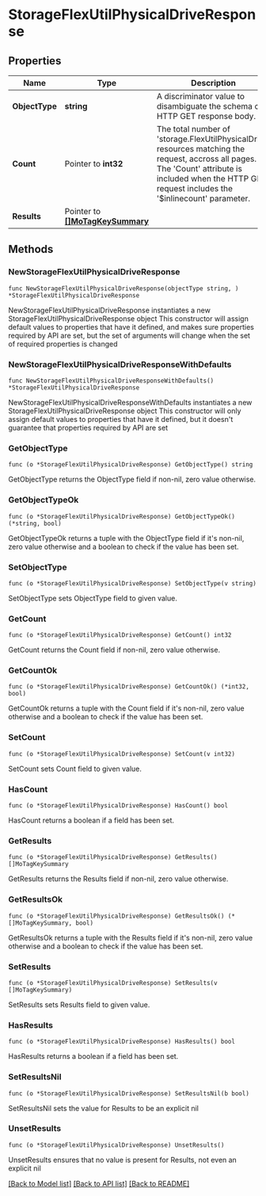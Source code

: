 # StorageFlexUtilPhysicalDriveResponse

## Properties

Name | Type | Description | Notes
------------ | ------------- | ------------- | -------------
**ObjectType** | **string** | A discriminator value to disambiguate the schema of a HTTP GET response body. | 
**Count** | Pointer to **int32** | The total number of &#39;storage.FlexUtilPhysicalDrive&#39; resources matching the request, accross all pages. The &#39;Count&#39; attribute is included when the HTTP GET request includes the &#39;$inlinecount&#39; parameter. | [optional] 
**Results** | Pointer to [**[]MoTagKeySummary**](mo.TagKeySummary.md) |  | [optional] 

## Methods

### NewStorageFlexUtilPhysicalDriveResponse

`func NewStorageFlexUtilPhysicalDriveResponse(objectType string, ) *StorageFlexUtilPhysicalDriveResponse`

NewStorageFlexUtilPhysicalDriveResponse instantiates a new StorageFlexUtilPhysicalDriveResponse object
This constructor will assign default values to properties that have it defined,
and makes sure properties required by API are set, but the set of arguments
will change when the set of required properties is changed

### NewStorageFlexUtilPhysicalDriveResponseWithDefaults

`func NewStorageFlexUtilPhysicalDriveResponseWithDefaults() *StorageFlexUtilPhysicalDriveResponse`

NewStorageFlexUtilPhysicalDriveResponseWithDefaults instantiates a new StorageFlexUtilPhysicalDriveResponse object
This constructor will only assign default values to properties that have it defined,
but it doesn't guarantee that properties required by API are set

### GetObjectType

`func (o *StorageFlexUtilPhysicalDriveResponse) GetObjectType() string`

GetObjectType returns the ObjectType field if non-nil, zero value otherwise.

### GetObjectTypeOk

`func (o *StorageFlexUtilPhysicalDriveResponse) GetObjectTypeOk() (*string, bool)`

GetObjectTypeOk returns a tuple with the ObjectType field if it's non-nil, zero value otherwise
and a boolean to check if the value has been set.

### SetObjectType

`func (o *StorageFlexUtilPhysicalDriveResponse) SetObjectType(v string)`

SetObjectType sets ObjectType field to given value.


### GetCount

`func (o *StorageFlexUtilPhysicalDriveResponse) GetCount() int32`

GetCount returns the Count field if non-nil, zero value otherwise.

### GetCountOk

`func (o *StorageFlexUtilPhysicalDriveResponse) GetCountOk() (*int32, bool)`

GetCountOk returns a tuple with the Count field if it's non-nil, zero value otherwise
and a boolean to check if the value has been set.

### SetCount

`func (o *StorageFlexUtilPhysicalDriveResponse) SetCount(v int32)`

SetCount sets Count field to given value.

### HasCount

`func (o *StorageFlexUtilPhysicalDriveResponse) HasCount() bool`

HasCount returns a boolean if a field has been set.

### GetResults

`func (o *StorageFlexUtilPhysicalDriveResponse) GetResults() []MoTagKeySummary`

GetResults returns the Results field if non-nil, zero value otherwise.

### GetResultsOk

`func (o *StorageFlexUtilPhysicalDriveResponse) GetResultsOk() (*[]MoTagKeySummary, bool)`

GetResultsOk returns a tuple with the Results field if it's non-nil, zero value otherwise
and a boolean to check if the value has been set.

### SetResults

`func (o *StorageFlexUtilPhysicalDriveResponse) SetResults(v []MoTagKeySummary)`

SetResults sets Results field to given value.

### HasResults

`func (o *StorageFlexUtilPhysicalDriveResponse) HasResults() bool`

HasResults returns a boolean if a field has been set.

### SetResultsNil

`func (o *StorageFlexUtilPhysicalDriveResponse) SetResultsNil(b bool)`

 SetResultsNil sets the value for Results to be an explicit nil

### UnsetResults
`func (o *StorageFlexUtilPhysicalDriveResponse) UnsetResults()`

UnsetResults ensures that no value is present for Results, not even an explicit nil

[[Back to Model list]](../README.md#documentation-for-models) [[Back to API list]](../README.md#documentation-for-api-endpoints) [[Back to README]](../README.md)


